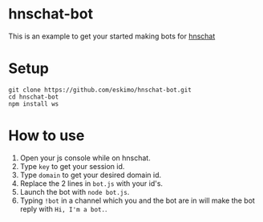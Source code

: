 # hnschat-bot
This is an example to get your started making bots for [hnschat](https://hns.chat)

# Setup
```
git clone https://github.com/eskimo/hnschat-bot.git
cd hnschat-bot
npm install ws
```

# How to use
1. Open your js console while on hnschat.
2. Type `key` to get your session id.
3. Type `domain` to get your desired domain id.
4. Replace the 2 lines in `bot.js` with your id's.
5. Launch the bot with `node bot.js`.
6. Typing `!bot` in a channel which you and the bot are in will make the bot reply with `Hi, I'm a bot.`.
